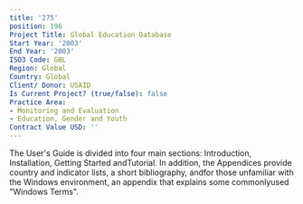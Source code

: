 ```yaml
---
title: '275'
position: 196
Project Title: Global Education Database
Start Year: '2003'
End Year: '2003'
ISO3 Code: GBL
Region: Global
Country: Global
Client/ Donor: USAID
Is Current Project? (true/false): false
Practice Area:
- Monitoring and Evaluation
- Education, Gender and Youth
Contract Value USD: ''
---
```


The User's Guide is divided into four main sections: Introduction, Installation, Getting Started andTutorial. In addition, the Appendices provide country and indicator lists, a short bibliography, andfor those unfamiliar with the Windows environment, an appendix that explains some commonlyused \"Windows Terms\".